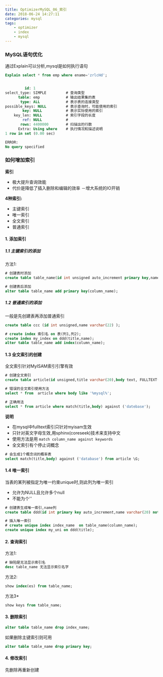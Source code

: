 ```yaml
---
title: OptimizerMySQL_06_索引
date: 2018-06-24 14:27:11
categories: mysql
tags:
    - optimizer
    - index
    - mysql
---
```


### MySQL语句优化

通过Explain可以分析,mysql是如何执行语句

```sql
Explain select * from emp where ename='zrlcHd';


         id: 1         
select_type: SIMPLE         # 查询类型
      table: emp            # 输出结果集的表
       type: ALL            # 表示表的连接类型
possible_keys: NULL         # 表示查询时，可能使用的索引
        key: NULL           # 表示实际使用的索引
    key_len: NULL           # 索引字段的长度
        ref: NULL           # 
       rows: 4400000        # 扫描出的行数
      Extra: Using where    # 执行情况和描述说明
1 row in set (0.00 sec)

ERROR: 
No query specified
```

### 如何增加索引

**索引**

- 极大提升查询效能
- 代价是降低了插入删除和编辑的效率
－增大系统的IO开销

**4种索引:** 
- 主键索引 
- 唯一索引
- 全文索引
- 普通索引

#### 1. 添加索引

##### 1.1 主键索引的添加
方法1:
```sql
# 创建表时添加
create table table_name(id int unsigned auto_increment primary key,name varchar(20) not null default '');

# 创建表后添加
alter table table_name add primary key(column_name);
```

##### 1.2 普通索引的添加
一般是先创建表再添加普通索引
```sql
create table ccc (id int unsigned,name varchar(22) );

# create index 索引名 on 表(列1,列2);
create index my_index on ddd(title,name);
alter table table_name add index(column_name);

```
#### 1.3 全文索引的创建
全文索引针对MyISAM索引引擎有效

```sql
# 创建全文索引
create table article(id unsigned,title varchar(20),body text, FULLTEXT(title,body))engine=MyISAM charset=utf8;

# 错误的全文索引使用方法
select * from  article where body like '%mysql%';

# 正确用法
select * from article where match(title,body) against ('datebase');
```
**说明**
- 在mysql中fulltext索引只针对myisam生效
- 只针对英文字母生效,用sphinx(coreseek)技术来支持中文
- 使用方法是用 `match column_name against keywords`
- 全文索引有个停止词概念
```sql
# 会生成1个概念词的概率表
select match(title,body) against ('database') from article \G;
```

#### 1.4 唯一索引
当表的某列被指定为唯一约束unique时,则此列为唯一索引

- 允许为NULL且允许多个null
- 不能为个''


```sql
# 创建表生成唯一索引,name列
create table ddd(id int primary key auto_increment,name varchar(20) not null unique);

# 插入唯一索引
# create unique index index_name  on table_name(column_name);
create unique index my_uni on ddd(title);
```


#### 2. 查询索引

方法1:
```sql
# 缺陷是无法显示索引名
desc table_name 无法显示索引名字
```

方法2:
```sql
show index(es) from table_name;
```

方法3*
```sql
show keys from table_name;
```


#### 3. 删除索引

```sql
alter table table_name drop index_name;
```

如果删除主键索引则可用
```sql
alter table table_name drop primary key;
```

#### 4. 修改索引

先删除再重新创建
